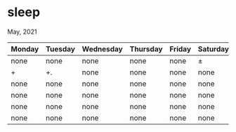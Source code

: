 # sleep
May, 2021

 Monday  | Tuesday  | Wednesday | Thursday | Friday | Saturday | Sunday
 ---     | ---      | ---       | ---      | ---    | ---      | ---
 none     | none      | none       | none      | none    | ±        | +
 &#013; + | +.        | none       | none      | none    | none     | none
 &#013; none | none      | none       | none      | none    | none     | none
 &#013; none | none      | none       | none      | none    | none     | none
 &#013; none | none      | none       | none      | none    | none     | none
 &#013; none | none      | none       | none      | none    | none     | none
